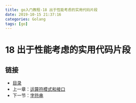 ```yaml
---
title: go入门教程-18 出于性能考虑的实用代码片段   
date: 2019-10-15 21:37:16   
categories: Golang   
tags: [go]   
---
```

# 18 出于性能考虑的实用代码片段

## 链接

- [目录](go入门教程-目录.md)
- 上一章：[运算符模式和接口](17.4.md)
- 下一节：[字符串](18.1.md)